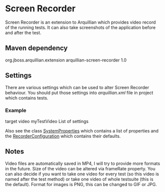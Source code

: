 Screen Recorder
==============

Screen Recorder is an extension to Arquillian which provides video record of the running tests. It can also take screenshots of the application before and after the test. 

Maven dependency
----------------

<groupId>org.jboss.arquillian.extension</groupId>
<artifactId>arquillian-screen-recorder<artifactId>
<version>1.0</version>

Settings
--------

There are various settings which can be used to alter Screen Recorder behaviour. You should put those settings into *arquillian.xml* file in project which contains tests.

### Example 

<extension qualifier="screenRecorder">
    <property name="rootFolder">target</property>
    <property name="videoFolder">video</property>
    <property name="videoName">myTestVideo</property>
    <property name="shouldTakeScreenshots>false</property>
</extension>

### List of settings

Also see the class [SystemProperties](https://github.com/pmensik/screenRecorder/blob/master/src/main/java/org/jboss/arquillian/extension/screenRecorder/SystemProperties.java) which contains a list of properties and the [RecorderConfiguration](https://github.com/pmensik/screenRecorder/blob/master/src/main/java/org/jboss/arquillian/extension/screenRecorder/RecorderConfiguration.java) which contains their defaults.

 
Notes
-----

Video files are automatically saved in MP4, I will try to provide more formats in the future. Size of the video can be altered via frameRate property. You can also decide if you want to take one video for every test (so this video is named after the test method) or take one video of whole testsuite (this is the default). Format for images is PNG, this can be changed to GIF or JPG.  
